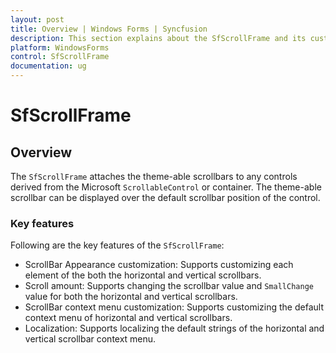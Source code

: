 ```yaml
---
layout: post
title: Overview | Windows Forms | Syncfusion
description: This section explains about the SfScrollFrame and its customization.
platform: WindowsForms
control: SfScrollFrame
documentation: ug
---
```


# SfScrollFrame

## Overview

The `SfScrollFrame` attaches the theme-able scrollbars to any controls derived from the Microsoft `ScrollableControl` or container. The theme-able scrollbar can be displayed over the default scrollbar position of the control. 

### Key features 

Following are the key features of the `SfScrollFrame`:

* ScrollBar Appearance customization: Supports customizing each element of the both the horizontal and vertical scrollbars.
* Scroll amount: Supports changing the scrollbar value and `SmallChange` value for both the horizontal and vertical scrollbars.
* ScrollBar context menu customization: Supports customizing the default context menu of horizontal and vertical scrollbars.
* Localization: Supports localizing the default strings of the horizontal and vertical scrollbar context menu.